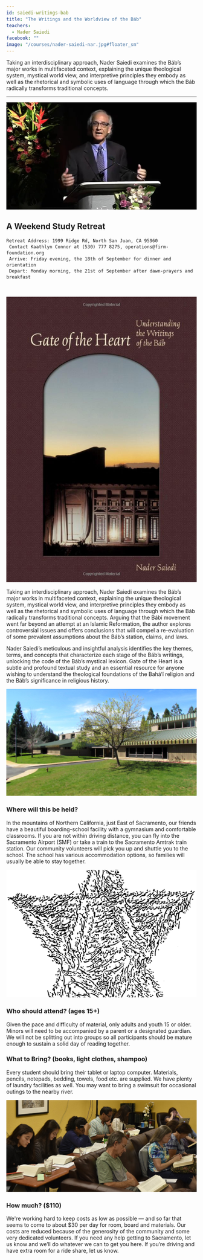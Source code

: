 ```yaml
---
id: saiedi-writings-bab
title: "The Writings and the Worldview of the Báb"
teachers:
  - Nader Saiedi
facebook: ""
image: "/courses/nader-saiedi-nar.jpg#floater_sm"
---
```


Taking an interdisciplinary approach, Nader Saiedi examines the Báb’s major works in multifaceted context, explaining the unique theological system, mystical world view, and interpretive principles they embody as well as the rhetorical and symbolic uses of language through which the Báb radically transforms traditional concepts.

---


![nader saiedi](/courses/nader-saiedi-wide.jpg#full)

## A Weekend Study Retreat

```
Retreat Address: 1999 Ridge Rd, North San Juan, CA 95960
 Contact Kaathlyn Connor at (530) 777 8275, operations@firm-foundation.org
 Arrive: Friday evening, the 18th of September for dinner and orientation
 Depart: Monday morning, the 21st of September after dawn-prayers and breakfast
```

<br>

![book: gate of the heart](/courses/gate-heart.jpg#floater2)

Taking an interdisciplinary approach, Nader Saiedi examines the Báb’s major works in multifaceted context, explaining the unique theological system, mystical world view, and interpretive principles they embody as well as the rhetorical and symbolic uses of language through which the Báb radically transforms traditional concepts. Arguing that the Bábí movement went far beyond an attempt at an Islamic Reformation, the author explores controversial issues and offers conclusions that will compel a re-evaluation of some prevalent assumptions about the Báb’s station, claims, and laws.

Nader Saiedi’s meticulous and insightful analysis identifies the key themes, terms, and concepts that characterize each stage of the Báb’s writings, unlocking the code of the Báb’s mystical lexicon. Gate of the Heart is a subtle and profound textual study and an essential resource for anyone wishing to understand the theological foundations of the Bahá’í religion and the Báb’s significance in religious history.



![school front](/courses/school-front2.jpg#floater)
### Where will this be held?

In the mountains of Northern California, just East of Sacramento, our friends have a beautiful boarding-school facility with a gymnasium and comfortable classrooms. If you are not within driving distance, you can fly into the Sacramento Airport (SMF) or take a train to the Sacramento Amtrak train station. Our community volunteers will pick you up and shuttle you to the school. The school has various accommodation options, so families will usually be able to stay together.



![the Bab's haykal](/courses/haykal-Bab-wide.gif#floater2)
### Who should attend? (ages 15+)

Given the pace and difficulty of material, only adults and youth 15 or older. Minors will need to be accompanied by a parent or a designated guardian. We will not be splitting out into groups so all participants should be mature enough to sustain a solid day of reading together.



### What to Bring? (books, light clothes, shampoo)

Every student should bring their tablet or laptop computer. Materials, pencils, notepads, bedding, towels, food etc. are supplied. We have plenty of laundry facilities as well. You may want to bring a swimsuit for occasional outings to the nearby river.


![participants](/db-challenge/db-banner-2019.jpg#floater)

### How much? ($110)

We're working hard to keep costs as low as possible — and so far that seems to come to about $30 per day for room, board and materials. Our costs are reduced because of the generosity of the community and some very dedicated volunteers. If you need any help getting to Sacramento, let us know and we’ll do whatever we can to get you here. If you’re driving and have extra room for a ride share, let us know.

<br><br><br><br>
